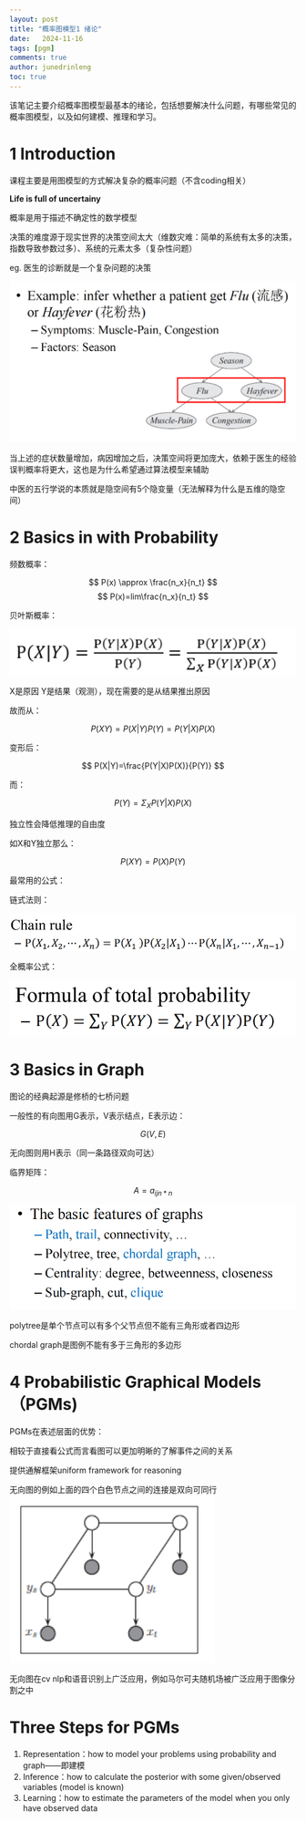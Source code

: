 ```yaml
---
layout: post
title: "概率图模型1 绪论"
date:   2024-11-16
tags: [pgm]
comments: true
author: junedrinleng
toc: true
---
```



该笔记主要介绍概率图模型最基本的绪论，包括想要解决什么问题，有哪些常见的概率图模型，以及如何建模、推理和学习。
<!-- more -->


# 1 Introduction 
课程主要是用图模型的方式解决复杂的概率问题（不含coding相关）  

**Life is full of uncertainy**  

概率是用于描述不确定性的数学模型  

决策的难度源于现实世界的决策空间太大（维数灾难：简单的系统有太多的决策，指数导致参数过多）、系统的元素太多（复杂性问题）  

eg. 医生的诊断就是一个复杂问题的决策  

![](https://raw.githubusercontent.com/JuneDrinleng/JuneDrinleng.github.io/main/img/2024-11-16-PGM_1/image-20240909101452938.png)



当上述的症状数量增加，病因增加之后，决策空间将更加庞大，依赖于医生的经验误判概率将更大，这也是为什么希望通过算法模型来辅助  


中医的五行学说的本质就是隐空间有5个隐变量（无法解释为什么是五维的隐空间）  

# 2 Basics in with Probability
频数概率：  

$$
P(x) \approx \frac{n_x}{n_t}
$$
$$
P(x)=lim\frac{n_x}{n_t}
$$  

贝叶斯概率：   

![](https://raw.githubusercontent.com/JuneDrinleng/JuneDrinleng.github.io/main/img/2024-11-16-PGM_1/image-20240909102407997.png)


X是原因 Y是结果（观测），现在需要的是从结果推出原因  

故而从：  

$$
P(XY)=P(X|Y)P(Y)=P(Y|X)P(X)
$$  

变形后：  

$$
P(X|Y)=\frac{P(Y|X)P(X)}{P(Y)}
$$  

而：  

$$
P(Y)=\Sigma_XP(Y|X)P(X) 
$$  

独立性会降低推理的自由度  

如X和Y独立那么：  

$$
P(XY)=P(X)P(Y)
$$  

最常用的公式：  

链式法则：  

![](https://raw.githubusercontent.com/JuneDrinleng/JuneDrinleng.github.io/main/img/2024-11-16-PGM_1/image-20240909103303796.png)

全概率公式：   

![](https://raw.githubusercontent.com/JuneDrinleng/JuneDrinleng.github.io/main/img/2024-11-16-PGM_1/image-20240909103444904.png)


# 3 Basics in Graph
图论的经典起源是修桥的七桥问题  

一般性的有向图用G表示，V表示结点，E表示边：  

$$G(V,E)$$  

无向图则用H表示（同一条路径双向可达）  

临界矩阵：  

$$A={a_{ij}}_{n*n}$$    

![](https://raw.githubusercontent.com/JuneDrinleng/JuneDrinleng.github.io/main/img/2024-11-16-PGM_1/image-20240909112152821.png)  



polytree是单个节点可以有多个父节点但不能有三角形或者四边形  

chordal graph是图例不能有多于三角形的多边形  


# 4 Probabilistic Graphical Models（PGMs)
PGMs在表述层面的优势：  

相较于直接看公式而言看图可以更加明晰的了解事件之间的关系  

提供通解框架uniform framework for reasoning  


无向图的例如上面的四个白色节点之间的连接是双向可同行  
![](https://raw.githubusercontent.com/JuneDrinleng/JuneDrinleng.github.io/main/img/2024-11-16-PGM_1/image-20240909113531985.png)  


无向图在cv nlp和语音识别上广泛应用，例如马尔可夫随机场被广泛应用于图像分割之中  



# Three Steps for PGMs
1. Representation：how to model your problems using probability and graph——即建模
2. Inference：how to calculate the posterior with some given/observed variables (model is known)
3. Learning：how to estimate the parameters of the model when you only have observed data